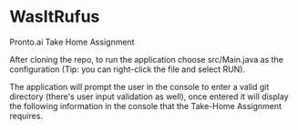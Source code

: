 # WasItRufus
Pronto.ai Take Home Assignment

After cloning the repo, to run the application choose src/Main.java as the configuration (Tip: you can right-click the file and select RUN).

The application will prompt the user in the console to enter a valid git directory (there's user input validation as well), once entered it will display the following information in the console that the Take-Home Assignment requires. 
